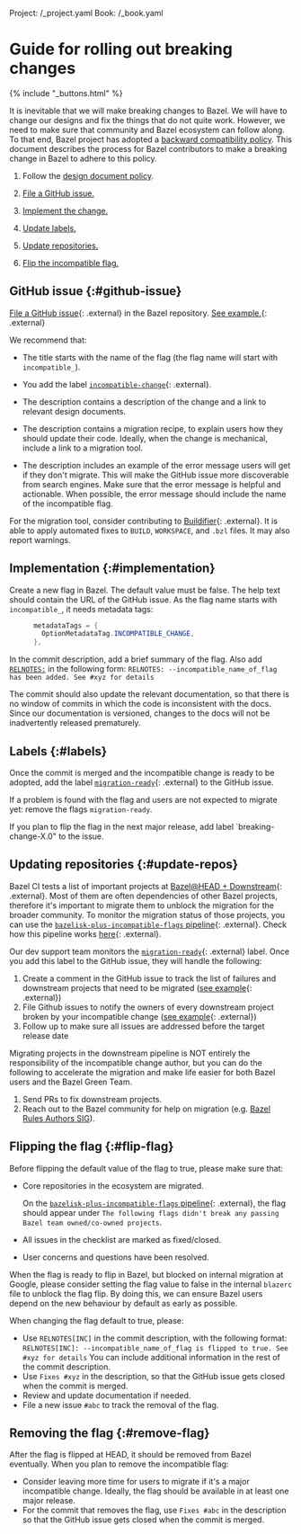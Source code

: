 Project: /_project.yaml
Book: /_book.yaml

# Guide for rolling out breaking changes

{% include "_buttons.html" %}

It is inevitable that we will make breaking changes to Bazel. We will have to
change our designs and fix the things that do not quite work. However, we need
to make sure that community and Bazel ecosystem can follow along. To that end,
Bazel project has adopted a
[backward compatibility policy](/release/backward-compatibility).
This document describes the process for Bazel contributors to make a breaking
change in Bazel to adhere to this policy.

1. Follow the [design document policy](/contribute/design-documents).

1. [File a GitHub issue.](#github-issue)

1. [Implement the change.](#implementation)

1. [Update labels.](#labels)

1. [Update repositories.](#update-repos)

1. [Flip the incompatible flag.](#flip-flag)

## GitHub issue {:#github-issue}

[File a GitHub issue](https://github.com/bazelbuild/bazel/issues){: .external}
in the Bazel repository.
[See example.](https://github.com/bazelbuild/bazel/issues/6611){: .external}

We recommend that:

* The title starts with the name of the flag (the flag name will start with
  `incompatible_`).

* You add the label
  [`incompatible-change`](https://github.com/bazelbuild/bazel/labels/incompatible-change){: .external}.

* The description contains a description of the change and a link to relevant
  design documents.

* The description contains a migration recipe, to explain users how they should
  update their code. Ideally, when the change is mechanical, include a link to a
  migration tool.

* The description includes an example of the error message users will get if
  they don't migrate. This will make the GitHub issue more discoverable from
  search engines. Make sure that the error message is helpful and actionable.
  When possible, the error message should include the name of the incompatible
  flag.

For the migration tool, consider contributing to
[Buildifier](https://github.com/bazelbuild/buildtools/blob/master/buildifier/README.md){: .external}.
It is able to apply automated fixes to `BUILD`, `WORKSPACE`, and `.bzl` files.
It may also report warnings.

## Implementation {:#implementation}

Create a new flag in Bazel. The default value must be false. The help text
should contain the URL of the GitHub issue. As the flag name starts with
`incompatible_`, it needs metadata tags:

```java
      metadataTags = {
        OptionMetadataTag.INCOMPATIBLE_CHANGE,
      },
```

In the commit description, add a brief summary of the flag.
Also add [`RELNOTES:`](release-notes.md) in the following form:
`RELNOTES: --incompatible_name_of_flag has been added. See #xyz for details`

The commit should also update the relevant documentation, so that there is no
window of commits in which the code is inconsistent with the docs. Since our
documentation is versioned, changes to the docs will not be inadvertently
released prematurely.

## Labels {:#labels}

Once the commit is merged and the incompatible change is ready to be adopted, add the label
[`migration-ready`](https://github.com/bazelbuild/bazel/labels/migration-ready){: .external}
to the GitHub issue.

If a problem is found with the flag and users are not expected to migrate yet:
remove the flags `migration-ready`.

If you plan to flip the flag in the next major release, add label `breaking-change-X.0" to the issue.

## Updating repositories {:#update-repos}

Bazel CI tests a list of important projects at
[Bazel@HEAD + Downstream](https://buildkite.com/bazel/bazel-at-head-plus-downstream){: .external}. Most of them are often
dependencies of other Bazel projects, therefore it's important to migrate them to unblock the migration for the broader community. To monitor the migration status of those projects, you can use the [`bazelisk-plus-incompatible-flags` pipeline](https://buildkite.com/bazel/bazelisk-plus-incompatible-flags){: .external}.
Check how this pipeline works [here](https://github.com/bazelbuild/continuous-integration/tree/master/buildkite#checking-incompatible-changes-status-for-downstream-projects){: .external}.

Our dev support team monitors the [`migration-ready`](https://github.com/bazelbuild/bazel/labels/migration-ready){: .external} label. Once you add this label to the GitHub issue, they will handle the following:
1. Create a comment in the GitHub issue to track the list of failures and downstream projects that need to be migrated ([see example](https://github.com/bazelbuild/bazel/issues/17032#issuecomment-1353077469){: .external})
1. File Github issues to notify the owners of every downstream project broken by your incompatible change ([see example](https://github.com/bazelbuild/intellij/issues/4208){: .external})
1. Follow up to make sure all issues are addressed before the target release date

Migrating projects in the downstream pipeline is NOT entirely the responsibility of the incompatible change author, but you can do the following to accelerate the migration and make life easier for both Bazel users and the Bazel Green Team.
1. Send PRs to fix downstream projects.
1. Reach out to the Bazel community for help on migration (e.g. [Bazel Rules Authors SIG](https://bazel-contrib.github.io/SIG-rules-authors/)).

## Flipping the flag {:#flip-flag}

Before flipping the default value of the flag to true, please make sure that:

* Core repositories in the ecosystem are migrated.

    On the [`bazelisk-plus-incompatible-flags` pipeline](https://buildkite.com/bazel/bazelisk-plus-incompatible-flags){: .external},
    the flag should appear under `The following flags didn't break any passing Bazel team owned/co-owned projects`.

* All issues in the checklist are marked as fixed/closed.

* User concerns and questions have been resolved.

When the flag is ready to flip in Bazel, but blocked on internal migration at Google, please consider setting the flag value to false in the internal `blazerc` file to unblock the flag flip. By doing this, we can ensure Bazel users depend on the new behaviour by default as early as possible.

When changing the flag default to true, please:

* Use `RELNOTES[INC]` in the commit description, with the
    following format:
    `RELNOTES[INC]: --incompatible_name_of_flag is flipped to true. See #xyz for
    details`
    You can include additional information in the rest of the commit description.
* Use `Fixes #xyz` in the description, so that the GitHub issue gets closed
    when the commit is merged.
* Review and update documentation if needed.
* File a new issue `#abc` to track the removal of the flag.

## Removing the flag {:#remove-flag}

After the flag is flipped at HEAD, it should be removed from Bazel eventually.
When you plan to remove the incompatible flag:

* Consider leaving more time for users to migrate if it's a major incompatible change.
  Ideally, the flag  should be available in at least one major release.
* For the commit that removes the flag, use `Fixes #abc` in the description
  so that the GitHub issue gets closed when the commit is merged.
